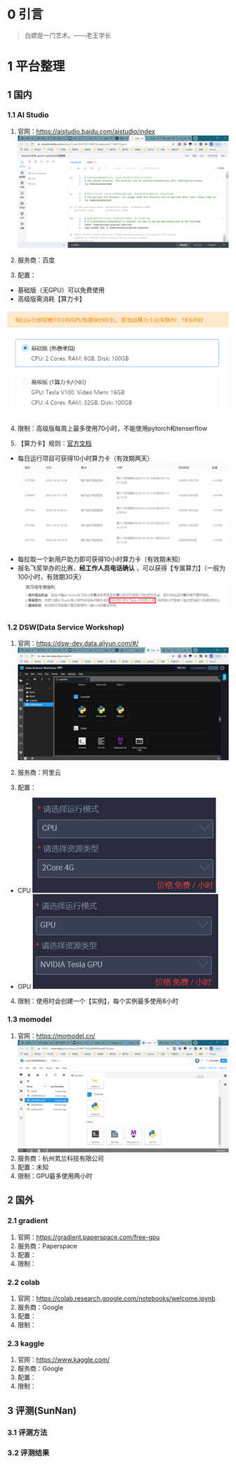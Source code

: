 # 0 引言
> 白嫖是一门艺术。——老王学长
# 1 平台整理
## 1 国内
### 1.1 AI Studio
1) 官网：https://aistudio.baidu.com/aistudio/index  
![](./assets/aistudio1.png)

2) 服务商：百度  
3) 配置：
- 基础版（无GPU）可以免费使用
- 高级版需消耗【算力卡】

![](./assets/aistudio.png)

4) 限制：高级版每周上最多使用70小时，不能使用pytorch和tenserflow

5) 【算力卡】规则：[官方文档](https://ai.baidu.com/ai-doc/AISTUDIO/nk39v9kec)
- 每日运行项目可获得10小时算力卡（有效期两天）
![](./assets/aistudio2.png)
- 每拉取一个新用户助力即可获得10小时算力卡（有效期未知）
- 报名飞浆举办的比赛，**经工作人员电话确认** ，可以获得【专属算力】（一般为100小时，有效期30天）
![](./assets/aistudio3.png)

### 1.2 DSW(Data Service Workshop)
1) 官网：https://dsw-dev.data.aliyun.com/#/  
![](./assets/dsw.png)

2) 服务商：阿里云  
3) 配置：
- CPU
![](./assets/dsw_cpu.png)
- GPU
![](./assets/dsw_gpu.png)

4) 限制：使用时会创建一个【实例】，每个实例最多使用8小时
### 1.3 momodel
1) 官网：https://momodel.cn/  
![](./assets/momodel.png)
2) 服务商：杭州芄兰科技有限公司
3) 配置：未知
4) 限制：GPU最多使用两小时

## 2 国外
### 2.1 gradient
1) 官网：https://gradient.paperspace.com/free-gpu
2) 服务商：Paperspace
3) 配置：
4) 限制：
### 2.2 colab
1) 官网：https://colab.research.google.com/notebooks/welcome.ipynb
2) 服务商：Google
3) 配置：
4) 限制：
### 2.3 kaggle
1) 官网：https://www.kaggle.com/
2) 服务商：Google
3) 配置：
4) 限制：

## 3 评测(SunNan)
### 3.1 评测方法
### 3.2 评测结果